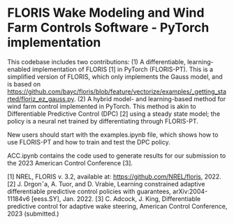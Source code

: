 # FLORIS Wake Modeling and Wind Farm Controls Software - PyTorch implementation

This codebase includes two contributions: (1) A differentiable, learning-enabled implementation of FLORIS [1] in PyTorch (FLORIS-PT). This is a simplified version of FLORIS, which only implements the Gauss model, and is based on https://github.com/bayc/floris/blob/feature/vectorize/examples/_getting_started/floriz_ez_gauss.py. (2) A hybrid model- and learning-based method for wind farm control implemented in PyTorch. This method is akin to Differentiable Predictive Control (DPC) [2] using a steady state model; the policy is a neural net trained by differentiating through FLORIS-PT.

New users should start with the examples.ipynb file, which shows how to use FLORIS-PT and how to train and test the DPC policy.

ACC.ipynb contains the code used to generate results for our submission to the 2023 American Control Conference [3].

[1] NREL, FLORIS v. 3.2, available at: https://github.com/NREL/floris, 2022.
[2] J. Drgonˇa, A. Tuor, and D. Vrabie, Learning constrained adaptive differentiable predictive control policies with guarantees, arXiv:2004- 11184v6 [eess.SY], Jan. 2022.
[3] C. Adcock, J. King, Differentiable predictive control for adaptive wake steering, American Control Conference, 2023 (submitted.)
